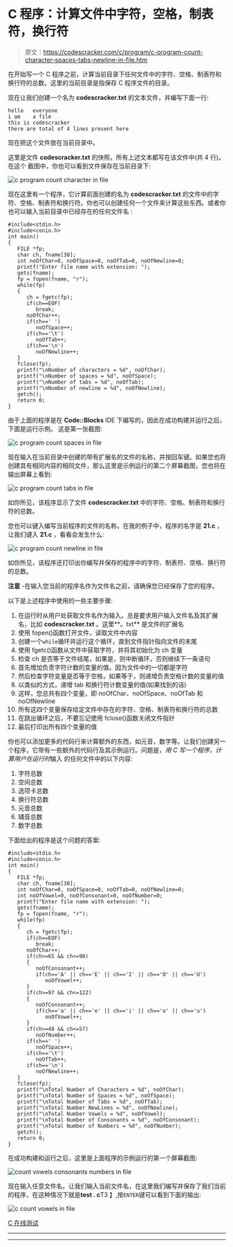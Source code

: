# C 程序：计算文件中字符，空格，制表符，换行符

> 原文：<https://codescracker.com/c/program/c-program-count-character-spaces-tabs-newline-in-file.htm>

在开始写一个 C 程序之前，计算当前目录下任何文件中的字符、空格、制表符和换行符的总数。这里的当前目录是指保存 C 程序文件的目录。

现在让我们创建一个名为 **codescracker.txt** 的文本文件，并编写下面一行:

```
hello	everyone
i am	a file
this is codescracker
there are total of 4 lines present here
```

现在把这个文件放在当前目录中。

这里是文件 **codescracker.txt** 的快照，所有上述文本都写在该文件中(共 4 行)。在这个 截图中，你也可以看到文件保存在当前目录下:

![c program count character in file](img/f531cc0d43cba1a15a6943875ea5575d.png)

现在这里有一个程序，它计算前面创建的名为 **codescracker.txt** 的文件中的字符、空格、制表符和换行符。你也可以创建任何一个文件来计算这些东西。或者你也可以输入当前目录中已经存在的任何文件名 :

```
#include<stdio.h>
#include<conio.h>
int main()
{
   FILE *fp;
   char ch, fname[30];
   int noOfChar=0, noOfSpace=0, noOfTab=0, noOfNewline=0;
   printf("Enter file name with extension: ");
   gets(fname);
   fp = fopen(fname, "r");
   while(fp)
   {
      ch = fgetc(fp);
      if(ch==EOF)
         break;
      noOfChar++;
      if(ch==' ')
         noOfSpace++;
      if(ch=='\t')
         noOfTab++;
      if(ch=='\n')
         noOfNewline++;
   }
   fclose(fp);
   printf("\nNumber of characters = %d", noOfChar);
   printf("\nNumber of spaces = %d", noOfSpace);
   printf("\nNumber of tabs = %d", noOfTab);
   printf("\nNumber of newline = %d", noOfNewline);
   getch();
   return 0;
}
```

由于上面的程序是在 **Code::Blocks** IDE 下编写的，因此在成功构建并运行之后，下面是运行示例。 这是第一张截图:

![c program count spaces in file](img/2862297f9986a808e3e3822f113ae45f.png)

现在输入在当前目录中创建的带有扩展名的文件的名称，并按回车键。如果您也将创建具有相同内容的相同文件，那么这里是示例运行的第二个屏幕截图，您也将在输出屏幕上看到:

![c program count tabs in file](img/abd12ac77823cd90a85fce76e830aa26.png)

如你所见，该程序显示了文件 **codescracker.txt** 中的字符、空格、制表符和换行符的总数。

您也可以键入编写当前程序的文件的名称。在我的例子中，程序的名字是 **21.c** ， 让我们键入 **21.c** ，看看会发生什么:

![c program count newline in file](img/e5b7788c89c315b9a48c2b73f3828b3f.png)

如你所见，该程序还打印出你编写并保存的程序中的字符、制表符、空格、换行符的总数。

**注意** -在输入您当前的程序名作为文件名之前，请确保您已经保存了您的程序。

以下是上述程序中使用的一些主要步骤:

1.  在运行时从用户处获取文件名作为输入。总是要求用户输入文件名及其扩展名，比如 **codescracker.txt** 。这里**。txt** 是文件的扩展名
2.  使用 fopen()函数打开文件，读取文件中内容
3.  创建一个`while`循环并运行这个循环，直到文件指针指向文件的末尾
4.  使用 fgetc()函数从文件中获取字符，并将其初始化为 ch 变量
5.  检查 ch 是否等于文件结尾，如果是，则中断循环，否则继续下一条语句
6.  首先增加负责字符计数的变量的值。因为文件中的一切都是字符
7.  然后检查字符变量是否等于空格，如果等于，则递增负责空格计数的变量的值
8.  以类似的方式，递增 tab 和换行符计数变量的值(如果找到的话)
9.  这样，您总共有四个变量，即 noOfChar、noOfSpace、noOfTab 和 noOfNewline
10.  所有这四个变量保存给定文件中存在的字符、空格、制表符和换行符的总数
11.  在跳出循环之后，不要忘记使用 fclose()函数关闭文件指针
12.  最后打印出所有四个变量的值

你也可以添加更多的代码行来计算额外的东西，如元音，数字等。让我们创建另一个程序，它带有一些额外的代码行及其示例运行。问题是，*用 C 写一个程序，计算用户在运行时*输入 的任何文件中的以下内容:

1.  字符总数
2.  空间总数
3.  选项卡总数
4.  换行符总数
5.  元音总数
6.  辅音总数
7.  数字总数

下面给出的程序是这个问题的答案:

```
#include<stdio.h>
#include<conio.h>
int main()
{
   FILE *fp;
   char ch, fname[30];
   int noOfChar=0, noOfSpace=0, noOfTab=0, noOfNewline=0;
   int noOfVowel=0, noOfConsonant=0, noOfNumber=0;
   printf("Enter file name with extension: ");
   gets(fname);
   fp = fopen(fname, "r");
   while(fp)
   {
      ch = fgetc(fp);
      if(ch==EOF)
         break;
      noOfChar++;
      if(ch>=65 && ch<=90)
      {
         noOfConsonant++;
         if(ch=='A' || ch=='E' || ch=='I' || ch=='O' || ch=='U')
            noOfVowel++;
      }
      if(ch>=97 && ch<=122)
      {
         noOfConsonant++;
         if(ch=='a' || ch=='e' || ch=='i' || ch=='o' || ch=='u')
            noOfVowel++;
      }
      if(ch>=48 && ch<=57)
         noOfNumber++;
      if(ch==' ')
         noOfSpace++;
      if(ch=='\t')
         noOfTab++;
      if(ch=='\n')
         noOfNewline++;
   }
   fclose(fp);
   printf("\nTotal Number of Characters = %d", noOfChar);
   printf("\nTotal Number of Spaces = %d", noOfSpace);
   printf("\nTotal Number of Tabs = %d", noOfTab);
   printf("\nTotal Number NewLines = %d", noOfNewline);
   printf("\nTotal Number Vowels = %d", noOfVowel);
   printf("\nTotal Number of Consonants = %d", noOfConsonant);
   printf("\nTotal Number of Numbers = %d", noOfNumber);
   getch();
   return 0;
}
```

在成功构建和运行之后，这里是上面程序的示例运行的第一个屏幕截图:

![count vowels consonants numbers in file](img/77425bf9b758f80e85928f2327decf47.png)

现在输入任意文件名。让我们输入当前文件名，在这里我们编写并保存了我们当前的程序，在这种情况下就是**test . c**T3 】,按`ENTER`键可以看到下面的输出:

![c count vowels in file](img/9331f7e3ed75921dedddb370cc8f2c95.png)

[C 在线测试](/exam/showtest.php?subid=2)

* * *

* * *